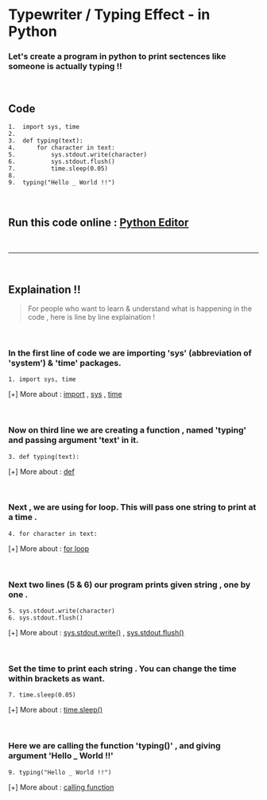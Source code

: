 # Typewriter / Typing Effect - in Python

### Let's create a program in python to print sectences like someone is actually typing !!

<br>

## Code 

```
1.	import sys, time
2.
3.	def typing(text):
4.		for character in text:
5.			sys.stdout.write(character)
6.			sys.stdout.flush()
7.			time.sleep(0.05)
8.
9.	typing("Hello _ World !!")
```

<br>

## Run this code online : [Python Editor](https://www.online-python.com/3SsLAojIc6)

<br> 

---

<br> 

## Explaination !!
> For people who want to learn & understand what is happening in the code , here is line by line explaination !

<br>

### In the first line of code we are importing 'sys' (abbreviation of 'system') & 'time' packages.
```
1. import sys, time
```
[+] More about : [import](https://bit.ly/3udwI3Y) , [sys](https://bit.ly/3eLiX5T) , [time](https://bit.ly/3xFZD2J)

<br>

### Now on third line we are creating a function , named 'typing' and passing argument 'text' in it.
```
3. def typing(text):
```
[+] More about : [def](https://bit.ly/2PJAxyQ)

<br>

### Next , we are using for loop. This will pass one string to print at a time .
```
4. for character in text:
```
[+] More about : [for loop](https://bit.ly/2QLuiec)

<br>

### Next two lines (5 & 6) our program prints given string , one by one .
```
5. sys.stdout.write(character)
6. sys.stdout.flush()
````
[+] More about : [sys.stdout.write()](https://bit.ly/3ePKiDV) , [sys.stdout.flush()](https://bit.ly/2PJAz9W)

<br>

###  Set the time to print each string . You can change the time within brackets as want.
```
7. time.sleep(0.05)
```
[+] More about : [time.sleep()](https://bit.ly/3ecKeis)

<br>

### Here we are calling the function 'typing()' , and giving argument 'Hello _ World !!' 
```
9. typing("Hello _ World !!")
```
[+] More about : [calling function](https://bit.ly/3nDsVdN)

